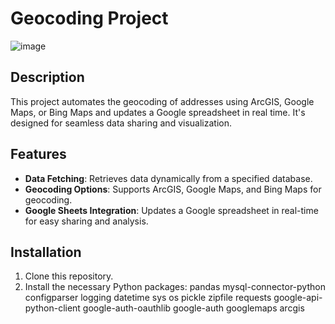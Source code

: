 # Geocoding Project
![image](https://github.com/RaedHabib/Geocoding-Project/assets/127057461/1e0ec2c9-ce88-4b13-aebc-86e700549cf8)

## Description
This project automates the geocoding of addresses using ArcGIS, Google Maps, or Bing Maps and updates a Google spreadsheet in real time. It's designed for seamless data sharing and visualization.

## Features
- **Data Fetching**: Retrieves data dynamically from a specified database.
- **Geocoding Options**: Supports ArcGIS, Google Maps, and Bing Maps for geocoding.
- **Google Sheets Integration**: Updates a Google spreadsheet in real-time for easy sharing and analysis.

## Installation
1. Clone this repository.
2. Install the necessary Python packages:
   pandas
   mysql-connector-python
configparser
logging
datetime
sys
os
pickle
zipfile
requests
google-api-python-client
google-auth-oauthlib
google-auth
googlemaps
arcgis
